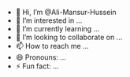 - 👋 Hi, I’m @Ali-Mansur-Hussein
- 👀 I’m interested in ...
- 🌱 I’m currently learning ...
- 💞️ I’m looking to collaborate on ...
- 📫 How to reach me ...
- 😄 Pronouns: ...
- ⚡ Fun fact: ...

<!---
Ali-Mansur-Hussein/Ali-Mansur-Hussein is a ✨ special ✨ repository because its `README.md` (this file) appears on your GitHub profile.
You can click the Preview link to take a look at your changes.
--->

